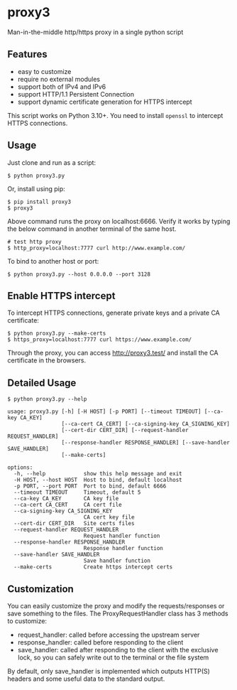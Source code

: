 # proxy3

Man-in-the-middle http/https proxy in a single python script

## Features

* easy to customize
* require no external modules
* support both of IPv4 and IPv6
* support HTTP/1.1 Persistent Connection
* support dynamic certificate generation for HTTPS intercept

This script works on Python 3.10+.
You need to install `openssl` to intercept HTTPS connections.


## Usage

Just clone and run as a script:

    $ python proxy3.py

Or, install using pip:

    $ pip install proxy3
    $ proxy3

Above command runs the proxy on localhost:6666. Verify it works by typing the below
command in another terminal of the same host.

    # test http proxy
    $ http_proxy=localhost:7777 curl http://www.example.com/

To bind to another host or port:

    $ python proxy3.py --host 0.0.0.0 --port 3128


## Enable HTTPS intercept

To intercept HTTPS connections, generate private keys and a private CA certificate:

    $ python proxy3.py --make-certs
    $ https_proxy=localhost:7777 curl https://www.example.com/

Through the proxy, you can access http://proxy3.test/ and install the CA certificate in the browsers.


## Detailed Usage

    $ python proxy3.py --help

    usage: proxy3.py [-h] [-H HOST] [-p PORT] [--timeout TIMEOUT] [--ca-key CA_KEY]
                     [--ca-cert CA_CERT] [--ca-signing-key CA_SIGNING_KEY]
                     [--cert-dir CERT_DIR] [--request-handler REQUEST_HANDLER]
                     [--response-handler RESPONSE_HANDLER] [--save-handler SAVE_HANDLER]
                     [--make-certs]

    options:
      -h, --help            show this help message and exit
      -H HOST, --host HOST  Host to bind, default localhost
      -p PORT, --port PORT  Port to bind, default 6666
      --timeout TIMEOUT     Timeout, default 5
      --ca-key CA_KEY       CA key file
      --ca-cert CA_CERT     CA cert file
      --ca-signing-key CA_SIGNING_KEY
                            CA cert key file
      --cert-dir CERT_DIR   Site certs files
      --request-handler REQUEST_HANDLER
                            Request handler function
      --response-handler RESPONSE_HANDLER
                            Response handler function
      --save-handler SAVE_HANDLER
                            Save handler function
      --make-certs          Create https intercept certs


## Customization

You can easily customize the proxy and modify the requests/responses or save something to the files.
The ProxyRequestHandler class has 3 methods to customize:

* request_handler: called before accessing the upstream server
* response_handler: called before responding to the client
* save_handler: called after responding to the client with the exclusive lock, so you can safely write out to the terminal or the file system

By default, only save_handler is implemented which outputs HTTP(S) headers and some useful data to the standard output.

